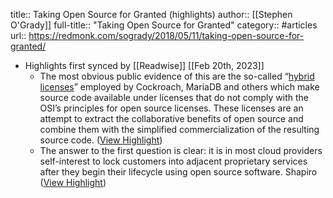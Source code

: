 title:: Taking Open Source for Granted (highlights)
author:: [[Stephen O'Grady]]
full-title:: "Taking Open Source for Granted"
category:: #articles
url:: https://redmonk.com/sogrady/2018/05/11/taking-open-source-for-granted/

- Highlights first synced by [[Readwise]] [[Feb 20th, 2023]]
	- The most obvious public evidence of this are the so-called “[hybrid licenses](https://redmonk.com/sogrady/2017/06/01/hybrid-licenses/)” employed by Cockroach, MariaDB and others which make source code available under licenses that do not comply with the OSI’s principles for open source licenses. These licenses are an attempt to extract the collaborative benefits of open source and combine them with the simplified commercialization of the resulting source code. ([View Highlight](https://read.readwise.io/read/01gfmbgsfyejhcpsmneyg80knm))
	- The answer to the first question is clear: it is in most cloud providers self-interest to lock customers into adjacent proprietary services after they begin their lifecycle using open source software. Shapiro ([View Highlight](https://read.readwise.io/read/01gfmbkdb2v2qk9ab65wps85dx))